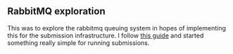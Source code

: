 ## RabbitMQ exploration

This was to explore the rabbitmq queuing system in hopes of implementing this for the submission infrastructure.  I follow [this guide](https://www.rabbitmq.com/getstarted.html) and started something really simple for running submissions.
